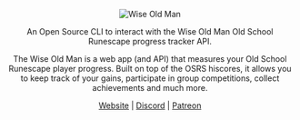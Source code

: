 <div align = "center">

![Wise Old Man](https://user-images.githubusercontent.com/3278148/86636807-a32b9f00-bfcc-11ea-963f-8fb2920447f4.png)

An Open Source CLI to interact with the Wise Old Man Old School Runescape progress tracker API.

The Wise Old Man is a web app (and API) that measures your Old School Runescape player progress. Built on top of the OSRS hiscores, it allows you to keep track of your gains, participate in group competitions, collect achievements and much more.

[Website](https://wiseoldman.net/) |
[Discord](https://discord.gg/Ky5vNt2) |
[Patreon](https://www.patreon.com/wiseoldman)

</div>